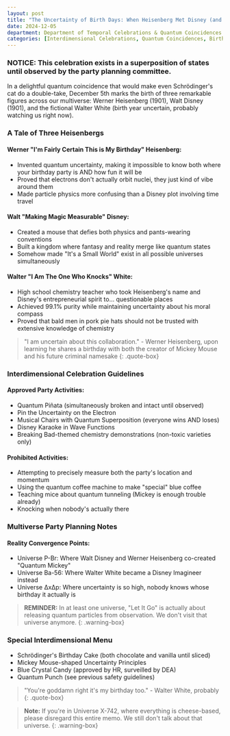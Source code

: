 ```yaml
---
layout: post
title: "The Uncertainty of Birth Days: When Heisenberg Met Disney (and White)"
date: 2024-12-05
department: Department of Temporal Celebrations & Quantum Coincidences
categories: [Interdimensional Celebrations, Quantum Coincidences, Birthday Observances]
---
```


### NOTICE: This celebration exists in a superposition of states until observed by the party planning committee.


In a delightful quantum coincidence that would make even Schrödinger's cat do a double-take, December 5th marks the birth of three remarkable figures across our multiverse: Werner Heisenberg (1901), Walt Disney (1901), and the fictional Walter White (birth year uncertain, probably watching us right now).

### A Tale of Three Heisenbergs

#### Werner "I'm Fairly Certain This is My Birthday" Heisenberg:
- Invented quantum uncertainty, making it impossible to know both where your birthday party is AND how fun it will be
- Proved that electrons don't actually orbit nuclei, they just kind of vibe around them
- Made particle physics more confusing than a Disney plot involving time travel

#### Walt "Making Magic Measurable" Disney:
- Created a mouse that defies both physics and pants-wearing conventions
- Built a kingdom where fantasy and reality merge like quantum states
- Somehow made "It's a Small World" exist in all possible universes simultaneously

#### Walter "I Am The One Who Knocks" White:
- High school chemistry teacher who took Heisenberg's name and Disney's entrepreneurial spirit to... questionable places
- Achieved 99.1% purity while maintaining uncertainty about his moral compass
- Proved that bald men in pork pie hats should not be trusted with extensive knowledge of chemistry

> "I am uncertain about this collaboration." - Werner Heisenberg, upon learning he shares a birthday with both the creator of Mickey Mouse and his future criminal namesake
{: .quote-box}

### Interdimensional Celebration Guidelines

#### Approved Party Activities:
- Quantum Piñata (simultaneously broken and intact until observed)
- Pin the Uncertainty on the Electron
- Musical Chairs with Quantum Superposition (everyone wins AND loses)
- Disney Karaoke in Wave Functions
- Breaking Bad-themed chemistry demonstrations (non-toxic varieties only)

#### Prohibited Activities:
- Attempting to precisely measure both the party's location and momentum
- Using the quantum coffee machine to make "special" blue coffee
- Teaching mice about quantum tunneling (Mickey is enough trouble already)
- Knocking when nobody's actually there

### Multiverse Party Planning Notes

#### Reality Convergence Points:
- Universe P-Br: Where Walt Disney and Werner Heisenberg co-created "Quantum Mickey"
- Universe Ba-56: Where Walter White became a Disney Imagineer instead
- Universe ∆x∆p: Where uncertainty is so high, nobody knows whose birthday it actually is

> **REMINDER:** In at least one universe, "Let It Go" is actually about releasing quantum particles from observation. We don't visit that universe anymore.
{: .warning-box}

### Special Interdimensional Menu
- Schrödinger's Birthday Cake (both chocolate and vanilla until sliced)
- Mickey Mouse-shaped Uncertainty Principles
- Blue Crystal Candy (approved by HR, surveilled by DEA)
- Quantum Punch (see previous safety guidelines)

> "You're goddamn right it's my birthday too." - Walter White, probably
{: .quote-box}

> **Note:** If you're in Universe X-742, where everything is cheese-based, please disregard this entire memo. We still don't talk about that universe.
{: .warning-box}
